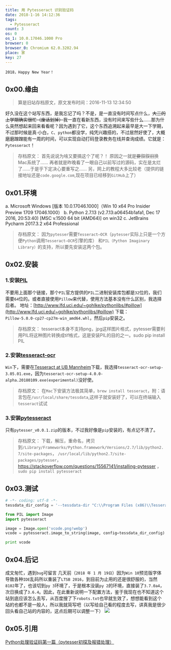 ```yaml
---
title: 用 Pytesseract 识别验证码
date: 2018-1-16 14:12:36
tags:
  - Pytesseract
count: 3
os: 0
os_1: 10.0.17046.1000 Pro
browser: 0
browser_0: Chromium 62.0.3202.94
place: 家
key: 27
---
```

    2018，Happy New Year！
<!-- more -->
## 0x00.缘由
> 算是旧站存档原文，原文发布时间：2016-11-13 12:34:50

好久没在这个站写东西，是我忘记了吗？不是，是一直没有时间写点什么，~~大三的上学期确实很忙（废话划掉）~~我一直在看新东西，没有时间来写些什么……那为什么突然想起来回来看看呢？因为遇到了它，这个东西追溯起来最早是大一下学期，不过那时候是真·小白，`C`、`python`都没学，纯凭兴趣搭的，不过居然好使了，大概磨磨蹭蹭能有一周的时间，可以实现自动打码登录教务在线并查询成绩。它就是：`Pytesseract`！
> 存档原文：
首先说说为啥又要搞这个了呢？！
原因之一就是~~要叙叙旧~~换Mac系统了……
再者就是昨晚看了一眼自己以前写过的源码，实在是太烂了……于是乎下定决心要重写之……
另，网上的教程大多比较老（提供的链接地址还是`code.google.com`,现在项目已经移到`GitHub`上了）

## 0x01.环境
a. Microsoft Windows [版本 10.0.17046.1000]（Win 10 x64 Pro Insider Preview 1709 17046.1000）
b. Python 2.7.13 (v2.7.13:a06454b1afa1, Dec 17 2016, 20:53:40) [MSC v.1500 64 bit (AMD64)] on win32
c. JetBrains Pycharm 2017.3.2 x64 Professional
> 存档原文：
因为`pytesser`需要`Tesseract—OCR`（`pytesser`实际上只是一个方便`Python`调用`Tesseract—OCR`引擎的库）
和`PIL（Python Imaginary Library）`的支持，所以要先安装这两个包。

## 0x02.安装
### 1.安装[PIL](http://www.pythonware.com/products/pil/)
不要用上面那个链接，那个`PIL`官方提供的`PIL`二进制安装库包都是`32`位的，我们需要`64`位的。或者直接使用`Pillow`来代替，使用方法基本没有什么区别，我选择后者。
地址：[http://www.lfd.uci.edu/~gohlke/pythonlibs/#pillow](http://www.lfd.uci.edu/~gohlke/pythonlibs/#pillow)
下载：`Pillow‑5.0.0‑cp27‑cp27m‑win_amd64.whl`，然后`pip`安装之。

> 存档原文：
tesseract本身不支持png，jpg这样图片格式，pytesser需要利用PIL将这种图片转换成tif格式，这是安装PIL的目的之一。sudo pip install PIL

### 2.安装[tesseract-ocr](https://github.com/tesseract-ocr/tesseract/wiki)
`Win`下，需要在[Tesseract at UB Mannheim](https://github.com/UB-Mannheim/tesseract/wiki)下载，我选择`tesseract-ocr-setup-3.05.01.exe`，因为`tesseract-ocr-setup-4.0.0-alpha.20180109.exe(experimental)`没好使。

> 存档原文：
在`Mac`下安装方法极其简单，`brew install tesseract`，附：语言包在`/usr/local/share/tessdata`,这样子就安装好了，可以在终端输入`tesseract`试试

### 3.安装[pytesseract](https://code.google.com/archive/p/pytesser/downloads)
只有`pytesser_v0.0.1.zip`的版本，不过我好像是`pip`安装的，有点记不清了。

> 存档原文：
下载，解压，重命名，拷贝到`/Library/Frameworks/Python.framework/Versions/2.7/lib/python2.7/site-packages`，
`/usr/local/lib/python2.7/site-packages/pytesser`，https://stackoverflow.com/questions/15567141/installing-pytesser ，`sudo pip install pytesseract`

## 0x03.测试
``` python
# -*- coding: utf-8 -*-
tessdata_dir_config = '--tessdata-dir "C:\\Program Files (x86)\\Tesseract-OCR\\tessdata"'

from PIL import Image
import pytesseract

image = Image.open('vcode.png!webp')
vcode = pytesseract.image_to_string(image, config=tessdata_dir_config)

print vcode
```
## 0x04.后记
成文匆忙，遇到`bug`可留言
几天前（`2018 年 1 月 19日`）因为`Win 10`预览版字体导致各种`IDE`乱码所以重装了`LTSB 2016`，到目前为止用的还是很舒服的，当然`8102`年了，也该切到`py 3`环境了，于是根本没装`py 2`的环境，直接装了`3.7.0a4`，次日换成了`3.6.4`。因此，在此重新说明一下配置方法，鉴于我现在也不知道这个站到底应该怎么去写，从百度搜了下`robots.txt`也早就生效了，想想能看到这个站的也都不是一般人，所以我就简写吧（以写给自己看的程度去写，讲真我是很少回头看自己站的内容的，这点后期可以调整一下）
![](https://i1.yuangezhizao.cn/Win-10/20180129135329.jpg!webp)


## 0x05.引用
[Python处理验证码第一篇（pytesser初探及报错处理）](https://web.archive.org/web/20190905064358/https://blog.csdn.net/Bone_ACE/article/details/50436587)
